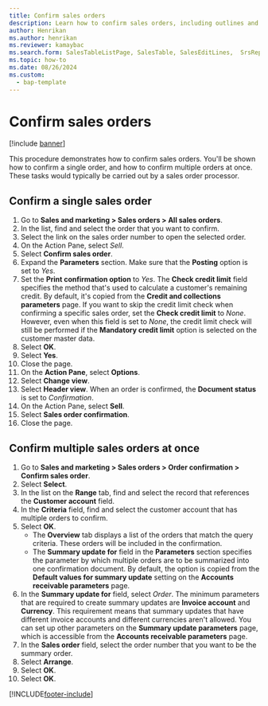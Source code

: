 ```yaml
---
title: Confirm sales orders
description: Learn how to confirm sales orders, including outlines and step-by-step processes for confirming singles sales orders and multiple sales orders at once.
author: Henrikan
ms.author: henrikan
ms.reviewer: kamaybac
ms.search.form: SalesTableListPage, SalesTable, SalesEditLines,  SrsReportViewerForm, CustConfirmJournal, SysQueryForm, SysQueryFieldLookUp, SysLookup, SalesParmIdLookup, SalesUnconfirmedOrdersPart
ms.topic: how-to
ms.date: 08/26/2024
ms.custom: 
  - bap-template
---
```


# Confirm sales orders

[!include [banner](../../includes/banner.md)]

This procedure demonstrates how to confirm sales orders. You'll be shown how to confirm a single order, and how to confirm multiple orders at once. These tasks would typically be carried out by a sales order processor.

## Confirm a single sales order

1. Go to **Sales and marketing \> Sales orders \> All sales orders**.
1. In the list, find and select the order that you want to confirm.
1. Select the link on the sales order number to open the selected order.
1. On the Action Pane, select *Sell*.
1. Select **Confirm sales order**.
1. Expand the **Parameters** section. Make sure that the **Posting** option is set to *Yes*.  
1. Set the **Print confirmation option** to *Yes*. The **Check credit limit** field specifies the method that's used to calculate a customer's remaining credit. By default, it's copied from the **Credit and collections parameters** page. If you want to skip the credit limit check when confirming a specific sales order, set the **Check credit limit** to *None*. However,  even when this field is set to *None*, the credit limit check will still be performed if the **Mandatory credit limit** option is selected on the customer master data.
1. Select **OK**.
1. Select **Yes**.
1. Close the page.
1. On the **Action Pane**, select **Options**.
1. Select **Change view**.
1. Select **Header view**. When an order is confirmed, the **Document status** is set to *Confirmation*.
1. On the Action Pane, select **Sell**.
1. Select **Sales order confirmation**.
1. Close the page.

## Confirm multiple sales orders at once

1. Go to **Sales and marketing \> Sales orders \> Order confirmation \> Confirm sales order**.
1. Select **Select**.
1. In the list on the **Range** tab, find and select the record that references the **Customer account** field.
1. In the **Criteria** field, find and select the customer account that has multiple orders to confirm.
1. Select **OK**.
    - The **Overview** tab displays a list of the orders that match the query criteria. These orders will be included in the confirmation.  
    - The **Summary update for** field in the **Parameters** section specifies the parameter by which multiple orders are to be summarized into one confirmation document. By default, the option is copied from the **Default values for summary update** setting on the **Accounts receivable parameters** page.  
1. In the **Summary update for** field, select *Order*. The minimum parameters that are required to create summary updates are **Invoice account** and **Currency**. This requirement means that summary updates that have different invoice accounts and different currencies aren't allowed. You can set up other parameters on the **Summary update parameters** page, which is accessible from the **Accounts receivable parameters** page.
1. In the **Sales order** field, select the order number that you want to be the summary order.
1. Select **Arrange**.
1. Select **OK**.
1. Select **OK**.

[!INCLUDE[footer-include](../../../includes/footer-banner.md)]
